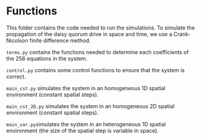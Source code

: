 # Functions

This folder contains the code needed to run the simulations. To simulate the propagation of the daisy quorum drive in space and time, we use a Crank-Nicolson finite difference method. 

`terms.py` contains the functions needed to determine each coefficients of the 256 equations in the system.

`control.py` contains some control functions to ensure that the system is correct.

`main_cst.py` simulates the system in an homogeneous 1D spatial environment (constant spatial steps).

`main_cst_2D.py` simulates the system in an homogeneous 2D spatial environment (constant spatial steps).

`main_var.py`simulates the system in an heterogeneous 1D spatial environment (the size of the spatial step is variable in space).


